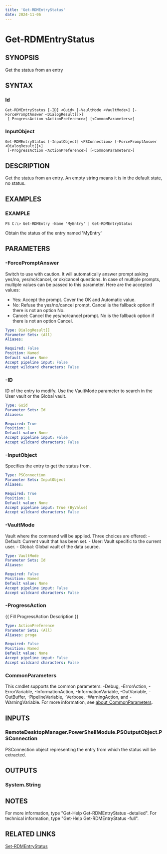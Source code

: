 ```yaml
---
title: 'Get-RDMEntryStatus'
date: 2024-11-06
---
```



# Get-RDMEntryStatus

## SYNOPSIS
Get the status from an entry

## SYNTAX

### Id
```
Get-RDMEntryStatus [-ID] <Guid> [-VaultMode <VaultMode>] [-ForcePromptAnswer <DialogResult[]>]
 [-ProgressAction <ActionPreference>] [<CommonParameters>]
```

### InputObject
```
Get-RDMEntryStatus [-InputObject] <PSConnection> [-ForcePromptAnswer <DialogResult[]>]
 [-ProgressAction <ActionPreference>] [<CommonParameters>]
```

## DESCRIPTION
Get the status from an entry.
An empty string means it is in the default state, no status.

## EXAMPLES

### EXAMPLE
```
PS C:\> Get-RDMEntry -Name 'MyEntry' | Get-RDMEntryStatus
```

Obtain the status of the entry named 'MyEntry'

## PARAMETERS

### -ForcePromptAnswer
Switch to use with caution.
It will automatically answer prompt asking yes/no, yes/no/cancel, or ok/cancel questions.
In case of multiple prompts, multiple values can be passed to this parameter.
Here are the accepted values:
- Yes: Accept the prompt.
Cover the OK and Automatic value.
- No: Refuse the yes/no/cancel prompt.
Cancel is the fallback option if there is not an option No.
- Cancel: Cancel the yes/no/cancel prompt.
No is the fallback option if there is not an option Cancel.

```yaml
Type: DialogResult[]
Parameter Sets: (All)
Aliases:

Required: False
Position: Named
Default value: None
Accept pipeline input: False
Accept wildcard characters: False
```

### -ID
ID of the entry to modify.
Use the VaultMode parameter to search in the User vault or the Global vault.

```yaml
Type: Guid
Parameter Sets: Id
Aliases:

Required: True
Position: 1
Default value: None
Accept pipeline input: False
Accept wildcard characters: False
```

### -InputObject
Specifies the entry to get the status from.

```yaml
Type: PSConnection
Parameter Sets: InputObject
Aliases:

Required: True
Position: 1
Default value: None
Accept pipeline input: True (ByValue)
Accept wildcard characters: False
```

### -VaultMode
Vault where the command will be applied.
Three choices are offered:
        - Default: Current vault that has been set.
        - User: Vault specific to the current user.
        - Global: Global vault of the data source.

```yaml
Type: VaultMode
Parameter Sets: Id
Aliases:

Required: False
Position: Named
Default value: None
Accept pipeline input: False
Accept wildcard characters: False
```

### -ProgressAction
{{ Fill ProgressAction Description }}

```yaml
Type: ActionPreference
Parameter Sets: (All)
Aliases: proga

Required: False
Position: Named
Default value: None
Accept pipeline input: False
Accept wildcard characters: False
```

### CommonParameters
This cmdlet supports the common parameters: -Debug, -ErrorAction, -ErrorVariable, -InformationAction, -InformationVariable, -OutVariable, -OutBuffer, -PipelineVariable, -Verbose, -WarningAction, and -WarningVariable. For more information, see [about_CommonParameters](http://go.microsoft.com/fwlink/?LinkID=113216).

## INPUTS

### RemoteDesktopManager.PowerShellModule.PSOutputObject.PSConnection
PSConnection object representing the entry from which the status will be extracted.

## OUTPUTS

### System.String
## NOTES
For more information, type "Get-Help Get-RDMEntryStatus -detailed".
For technical information, type "Get-Help Get-RDMEntryStatus -full".

## RELATED LINKS

[Set-RDMEntryStatus](http://127.0.0.1:1111/docs/Set-RDMEntryStatus/)

